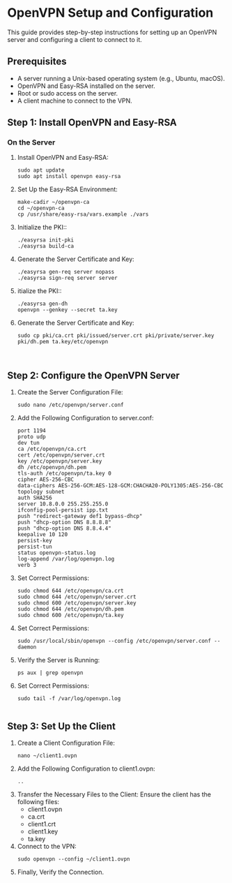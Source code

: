 # OpenVPN Setup and Configuration

This guide provides step-by-step instructions for setting up an OpenVPN server and configuring a client to connect to it.
## Prerequisites

- A server running a Unix-based operating system (e.g., Ubuntu, macOS).
- OpenVPN and Easy-RSA installed on the server.
- Root or sudo access on the server.
- A client machine to connect to the VPN.

## Step 1: Install OpenVPN and Easy-RSA

### On the Server

1. Install OpenVPN and Easy-RSA:
   ```
   sudo apt update
   sudo apt install openvpn easy-rsa 
2. Set Up the Easy-RSA Environment:
   ```
   make-cadir ~/openvpn-ca
   cd ~/openvpn-ca
   cp /usr/share/easy-rsa/vars.example ./vars 
3. Initialize the PKI::
   ```
   ./easyrsa init-pki
   ./easyrsa build-ca
4. Generate the Server Certificate and Key:
   ```
   ./easyrsa gen-req server nopass
   ./easyrsa sign-req server server
5. itialize the PKI::
   ```
   ./easyrsa gen-dh
   openvpn --genkey --secret ta.key
6. Generate the Server Certificate and Key:
   ```
   sudo cp pki/ca.crt pki/issued/server.crt pki/private/server.key pki/dh.pem ta.key/etc/openvpn

   

## Step 2: Configure the OpenVPN Server

1. Create the Server Configuration File:
   ```
   sudo nano /etc/openvpn/server.conf
2. Add the Following Configuration to server.conf:
   ```
   port 1194
   proto udp
   dev tun
   ca /etc/openvpn/ca.crt
   cert /etc/openvpn/server.crt
   key /etc/openvpn/server.key
   dh /etc/openvpn/dh.pem
   tls-auth /etc/openvpn/ta.key 0
   cipher AES-256-CBC
   data-ciphers AES-256-GCM:AES-128-GCM:CHACHA20-POLY1305:AES-256-CBC
   topology subnet
   auth SHA256
   server 10.8.0.0 255.255.255.0
   ifconfig-pool-persist ipp.txt
   push "redirect-gateway def1 bypass-dhcp"
   push "dhcp-option DNS 8.8.8.8"
   push "dhcp-option DNS 8.8.4.4"
   keepalive 10 120
   persist-key
   persist-tun
   status openvpn-status.log
   log-append /var/log/openvpn.log
   verb 3

3. Set Correct Permissions:
   ```
   sudo chmod 644 /etc/openvpn/ca.crt
   sudo chmod 644 /etc/openvpn/server.crt
   sudo chmod 600 /etc/openvpn/server.key
   sudo chmod 644 /etc/openvpn/dh.pem
   sudo chmod 600 /etc/openvpn/ta.key
4. Set Correct Permissions:
   ```
   sudo /usr/local/sbin/openvpn --config /etc/openvpn/server.conf --daemon
5. Verify the Server is Running:
   ```
   ps aux | grep openvpn
6. Set Correct Permissions:
   ```
   sudo tail -f /var/log/openvpn.log


## Step 3: Set Up the Client


1. Create a Client Configuration File:
   ```
   nano ~/client1.ovpn
2. Add the Following Configuration to client1.ovpn:
   ```
   ..
3. Transfer the Necessary Files to the Client:
   Ensure the client has the following files:
   - client1.ovpn
   - ca.crt
   - client1.crt
   - client1.key
   - ta.key
4. Connect to the VPN:
   ```
   sudo openvpn --config ~/client1.ovpn
5. Finally, Verify the Connection.

   
